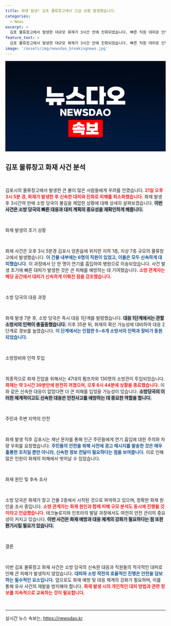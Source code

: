 ```yaml
---
title: 화재 발생! 김포 물류창고에서 긴급 상황 발생했습니다.
categories:
  - News
excerpt: >
  김포 물류창고에서 발생한 대규모 화재가 3시간 만에 진화되었습니다. 빠른 직원 대피로 인명 피해는 최소화되었으나, 화재 원인 조사가 진행 중입니다. 인근 주민들은 연기와 안전에 주의해야 합니다.
feature_text: >
  김포 물류창고에서 발생한 대규모 화재가 3시간 만에 진화되었습니다. 빠른 직원 대피로 인명 피해는 최소화되었으나, 화재 원인 조사가 진행 중입니다. 인근 주민들은 연기와 안전에 주의해야 합니다.
image: '/assets/img/newsdao_breakingnews.jpg'
---
```


<p><img src="/assets/img/newsdao_breakingnews.jpg" alt="ranknews 속보" /></p>

<h2 data-ke-size="size26">김포 물류창고 화재 사건 분석</h2>

<p data-ke-size="size16">&nbsp;</p>

<p>김포시의 물류창고에서 발생한 큰 불이 많은 사람들에게 우려를 안겼습니다. <b><span style="color: #ee2323;">21일 오후 3시 5분 경, 화재가 발생한 후 신속한 대피와 진화로 피해를 최소화했습니다.</span></b> 화재 발생 후 3시간여 만에 소방 당국이 불길을 제압한 상황에 대해 상세히 살펴보겠습니다. <b><span style="background-color: #21538527;">이번 사건은 소방 당국의 빠른 대응과 대피 계획의 중요성을 재확인하게 해줍니다.</span></b> </p>

<p data-ke-size="size16">&nbsp;</p>

<p>화재 발생의 초기 상황</p>

<p data-ke-size="size16">&nbsp;</p>

<p>화재 사건은 오후 3시 5분경 김포시 양촌읍에 위치한 지하 1층, 지상 7층 규모의 물류창고에서 발생했습니다. <b><span style="color: #1a5490;">이 건물 내부에는 6명의 직원이 있었고, 이들은 모두 신속하게 대피했습니다.</span></b> 이 과정에서 단 한 명이 연기를 흡입하여 병원으로 이송되었습니다. 사건 발생 초기에 빠른 대피가 발생한 것은 큰 피해를 예방하는 데 기여했습니다. <b><span style="color: #ee2323;">소방 관계자는 해당 공간에서 대피가 신속하게 이뤄진 점을 강조했습니다.</span></b> </p>

<p data-ke-size="size16">&nbsp;</p>

<p>소방 당국의 대응 과정</p>

<p data-ke-size="size16">&nbsp;</p>

<p>화재 발생 7분 후, 소방 당국은 즉시 대응 1단계를 발령했습니다. <b><span style="background-color: #21538527;">대응 1단계에서는 관할 소방서의 인력이 총출동했습니다.</span></b> 이후 35분 뒤, 화재의 확산 가능성에 대비하여 대응 2단계로 경보를 높였습니다. <b><span style="color: #1a5490;">이 단계에서는 인접한 5∼6개 소방서의 인력과 장비가 동원되었습니다.</span></b> </p>

<p data-ke-size="size16">&nbsp;</p>

<p>소방장비와 인력 투입</p>

<p data-ke-size="size16">&nbsp;</p>

<p>최종적으로 화재 진압을 위해서는 47대의 펌프차와 130명의 소방관이 투입되었습니다. <b><span style="color: #ee2323;">화재는 약 3시간 39분만에 완전히 꺼졌으며, 오후 6시 44분에 상황을 종료했습니다.</span></b> 이와 같은 신속한 대응이 없었다면 더 큰 피해를 입었을 가능성이 있습니다. <b><span style="background-color: #21538527;">소방당국의 이러한 체계적이고도 신속한 대응은 안전사고를 예방하는 데 중요한 역할을 합니다.</span></b></p>

<p data-ke-size="size16">&nbsp;</p>

<p>주민과 주변 지역의 안전</p>

<p data-ke-size="size16">&nbsp;</p>

<p>화재 발생 직후 김포시는 재난 문자를 통해 인근 주민들에게 연기 흡입에 대한 주의와 차량 우회를 요청했습니다. <b><span style="color: #1a5490;">주민들의 안전을 위해 사전에 경고 메시지를 발송한 것은 매우 훌륭한 조치일 뿐만 아니라, 신속한 정보 전달이 필요하다는 점을 보여줍니다.</span></b> 이로 인해 많은 인원이 화재의 피해에서 벗어날 수 있었습니다.</p>

<p data-ke-size="size16">&nbsp;</p>

<p>화재 원인 및 후속 조사</p>

<p data-ke-size="size16">&nbsp;</p>

<p>소방 당국은 화재가 창고 건물 2층에서 시작된 것으로 파악하고 있으며, 정확한 화재 원인을 조사 중입니다. <b><span style="color: #ee2323;">소방 관계자는 화재 원인과 함께 피해 규모 분석도 동시에 진행될 것이라고 언급했습니다.</span></b> 테크놀로지와 인프라의 발달 과정에서도 여전히 안전 관리의 중요성이 커지고 있습니다. <b><span style="background-color: #21538527;">이번 사건은 화재 예방과 대응 체계의 강화가 필요하다는 점 또한 환기시킬 필요가 있습니다.</span></b></p>

<p data-ke-size="size16">&nbsp;</p>

<p>결론</p>

<p data-ke-size="size16">&nbsp;</p>

<p>이번 김포 물류창고 화재 사건은 소방 당국의 신속한 대응과 직원들의 적극적인 대피로 인해 큰 피해가 발생하지 않았습니다. <b><span style="color: #1a5490;">대피와 소방 작전의 효율적인 진행은 안전을 담보하는 필수적인 요소입니다.</span></b> 앞으로도 화재 예방 및 대응 체계의 강화가 필요하며, 이를 통해 유사 사건의 재발을 방지해야 합니다. <b><span style="color: #ee2323;">화재 발생 시의 개인적인 대피 방법과 관련 정보를 지속적으로 교육하는 것이 필요합니다.</span></b> </p>

<p data-ke-size="size16">&nbsp;</p>

<hr>
실시간 뉴스 속보는, <a href="https://newsdao.kr" rel="dofollow">https://newsdao.kr</a>


